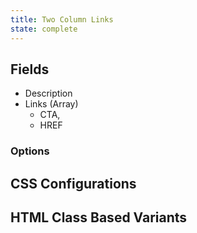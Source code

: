 ```yaml
---
title: Two Column Links
state: complete
---
```


## Fields

- Description
- Links (Array)
    - CTA,
    - HREF


### Options

## CSS Configurations

## HTML Class Based Variants
